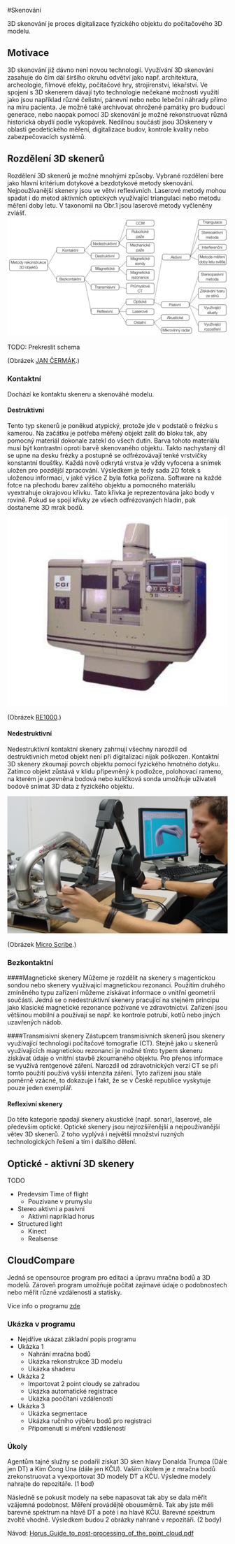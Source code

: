 #Skenování

3D skenování je proces digitalizace fyzického objektu do počítačového 3D modelu. 

## Motivace

3D skenování již dávno není novou technologií. Využívání 3D skenování zasahuje do čím dál širšího okruhu odvětví jako např. architektura, archeologie, filmové efekty, počítačové hry, strojírenství, lékařství. Ve spojení s 3D skenerem dávají tyto technologie nečekané možnosti využití jako jsou například různé čelistní, pánevní nebo nebo lebeční náhrady přímo na míru pacienta. Je možné také archivovat ohrožené památky pro budoucí generace, nebo naopak pomocí 3D skenování je možné rekonstruovat různá historická obydlí podle vykopávek. Nedílnou součástí jsou 3Dskenery v oblasti geodetického měření, digitalizace budov, kontrole kvality nebo zabezpečovacích systémů.

## Rozdělení 3D skenerů

Rozdělení 3D skenerů je možné mnohými způsoby. Vybrané rozdělení bere jako hlavní kritérium dotykové a bezdotykové metody skenování. Nejpoužívanější skenery jsou ve větvi reflexivních. Laserové metody mohou spadat i do metod aktivních optických využívající triangulaci nebo metodu měření doby letu. V taxonomii na Obr.1 jsou laserové metody vyčleněny zvlášť.
![Rozdělení](../images/scan/rozdeleni.png)

TODO: Prekreslit schema


(Obrázek [JAN ČERMÁK](https://www.vutbr.cz/www_base/zav_prace_soubor_verejne.php?file_id=103850).)

### Kontaktní
Dochází ke kontaktu skeneru a skenováhé modelu.

#### Destruktivní
Tento typ skenerů je poněkud atypický, protože jde v podstatě o frézku s kamerou. Na začátku je potřeba měřený objekt zalít do bloku tak, aby pomocný materiál dokonale zatekl do všech dutin. Barva tohoto materiálu musí být kontrastní oproti barvě skenovaného objektu. Takto nachystaný díl se upne na desku frézky a postupně se odfrézovávají tenké vrstvičky konstantní tloušťky. Každá nově odkrytá vrstva je vždy vyfocena a snímek uložen pro pozdější zpracování. Výsledkem je tedy sada 2D fotek s uloženou informací, v jaké výšce Z byla fotka pořízena. Software na každé fotce na přechodu barev zalitého objektu a pomocného materiálu vyextrahuje okrajovou křivku. Tato křivka je reprezentována jako body v rovině. Pokud se spojí křivky ze všech odfrézovaných hladin, pak dostaneme 3D mrak bodů.

![RE1000](../images/scan/re1000.png)

(Obrázek [RE1000](http://robo.hyperlink.cz/3dskenery/obr14.jpg).)



#### Nedestruktivní
Nedestruktivní kontaktní skenery zahrnují všechny narozdíl od destruktivních metod objekt není při digitalizaci nijak poškozen. Kontaktní 3D skenery zkoumají povrch objektu pomocí fyzického hmotného dotyku. Zatímco objekt zůstává v klidu připevněný k podložce, polohovací rameno, na kterém je upevněna bodová nebo kuličková sonda umožňuje uživateli bodově snímat 3D data z fyzického objektu.

![Micro Scribe](../images/scan/micro_scribe.png)

(Obrázek [Micro Scribe](http://charlesschimp.blogspot.cz/2011/02/roland-microscribe.html).)

### Bezkontaktní

####Magnetické skenery
Můžeme je rozdělit na skenery s magentickou sondou nebo skenery využívající magnetickou rezonanci. Použitím druhého zmíněného typu zařízení můžeme získávat informace o vnitřní geometrii součástí. Jedná se o nedestruktivní skenery pracující na stejném principu jako klasické magnetické rezonance požívané ve zdravotnictví. Zařízení jsou většinou mobilní a používají se např. ke kontrole potrubí, kotlů nebo jiných uzavřených nádob.

####Transmisivní skenery
Zástupcem transmisivních skenerů jsou skenery využívající technologii počítačové tomografie (CT). Stejně jako u skenerů využívajících magnetickou rezonanci je možné tímto typem skeneru získávat údaje o vnitřní stavbě zkoumaného objektu. Pro přenos informace se využívá rentgenové záření. Narozdíl od zdravotnických verzí CT se při tomto použití používá vyšší intenzita záření. Tyto zařízení jsou stále poměrně vzácné, to dokazuje i fakt, že se v České republice vyskytuje pouze jeden exemplář.

#### Reflexivní skenery
Do této kategorie spadají skenery akustické (např. sonar), laserové, ale především optické. Optické skenery jsou nejrozšířenější a nejpoužívanější větev 3D skenerů. Z toho vyplývá i největší množství ruzných technologických řešení a tím i dalšího dělení.

## Optické - aktivní 3D skenery

TODO

 - Predevsim Time of flight
 	- Pouzivane v prumyslu 	
 - Stereo aktivni a pasivni
 	- Aktivni napriklad horus 
 - Structured light
 	- Kinect
 	- Realsense

## CloudCompare
Jedná se opensource program pro editaci a úpravu mračna bodů a 3D modelů. Zároveň program umožňuje počítat zajímavé údaje o podobnostech nebo měřit různé vzdálenosti a statisky.

Více info o programu [zde](http://www.cloudcompare.org)

### Ukázka v programu

 - Nejdříve ukázat základní popis programu
 - Ukázka 1 
	 - Nahrání mračna bodů
	 - Ukázka rekonstrukce 3D modelu
	 - Ukázka shaderu
 - Ukázka 2
	 - Importovat 2 point cloudy se zahradou
	 - Ukázka automatické registrace
	 - Ukázka poočítaní vzdáleností
 - Ukázka 3
	 - Ukázka segmentace
	 - Ukázka ručního výběru bodů pro registraci
	 - Připomenutí si měření vzdáleností

 
### Úkoly

Agentům tajné služny se podařil získat 3D sken hlavy Donalda Trumpa (Dále jen DT) a Kim Čong Una (dále jen KČU). Vaším úkolem je z mračna bodů zrekonstruovat a vyexportovat 3D modely DT a KČU. Výsledne modely nahrajte do repozitáře. (1 bod)

Následně se pokusit modely na sebe napasovat tak aby se dala měřit vzájemná podobnost. Měření provádějtě obousměrně. Tak aby jste měli barevné spektrum na hlavě DT a poté i na hlavě KČU. Barevné spektrum zvoltě vhodně. Výsledkem budou 2 obrázky nahrané v repozitáři. (2 body)

Návod: [Horus_Guide_to_post-processing_of_the_point_cloud.pdf](https://storage.googleapis.com/bqcom15.statics.bq.com/prod/resources/manual/Horus_Guide_to_post-processing_of_the_point_cloud-1475833823.pdf)
